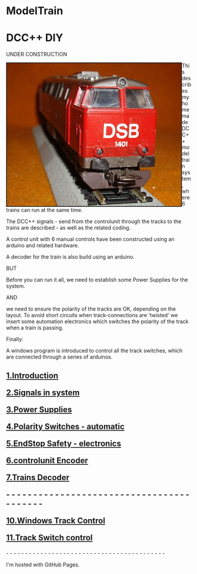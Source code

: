 # ModelTrain
<!DOCTYPE html>
<html>
<body>
<h1>DCC++ DIY</h1>
UNDER CONSTRUCTION
<p> 
<img src="./TESTtrainpicture.jpg" alt="" border="2" align="left" width="474" height="387" />
</p>
<p>
This describes my homemade DCC++ model train system, where 6 trains can run at the same time.<p>
The DCC++ signals - send from the controlunit through the tracks to the trains are described - as well as the related coding.
</p>
<p>
A control unit with 6 manual controls have been constructed using an arduino and related hardware.<p>
A decoder for the train is also build using an arduino.
<p>BUT</p>
<p>
Before you can run it all, we need to establish some Power Supplies for the system. </p>
<p>AND</p> 
<p>we need to ensure the polarity of the tracks are OK, depending on the layout. To avoid short circuits when track-connections are 'twisted' we insert some automation electronics which switches the polarity of the track when a train is passing.</p>
<p>Finally:</p>
<p>A windows program is introduced to control all the track switches, which are connected through a series of arduinos.</p>
</p>
<h2>
<p>
<a href="./01_Intro/# Introduction">1.Introduction  </a>
</p>
<p>
<a href="./02_Signal_Shapes/README.md">2.Signals in system</a>
</p>
<p>
<a href="./03_Power_Supplies/README.md">3.Power Supplies</a>
</p>
<p>
<a href="./04_Polarity_Switches/README.md">4.Polarity Switches - automatic</a>
</p>
<p>
<a href="./05_EndStop_Safety/README.md">5.EndStop Safety - electronics</a>
</p>
<p>
<a href="./06_Controlunit_Encoder/README.md">6.controlunit Encoder</a>
</p>
<p>
<a href="./07_Trains_Decoder/README.md">7.Trains Decoder</a>
</p>
- - - - - - - - - - - - - - - - - - - - - - - - - - - - - - - - - - - - - - - - - 
<p>
<a href="./10_Windows_Track_Control/README.md">10.Windows Track Control</a>
</p
with
<p>
<a href="./11_TrackSwitch_Control/README.md">11.Track Switch control</a>
</p>
</h2>
- - - - - - - - - - - - - - - - - - - - - - - - - - - - - - - - - - - - - - - - - -

<p>I'm hosted with GitHub Pages.</p>
</body>
</html>